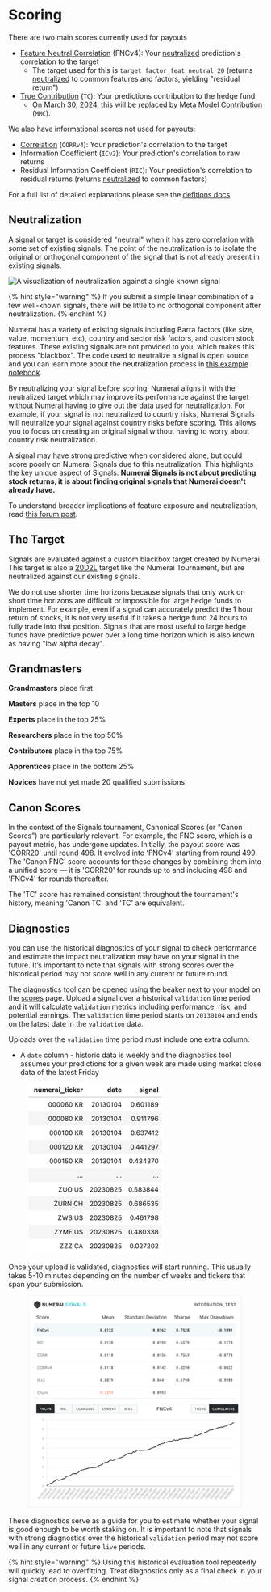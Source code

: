 # Scoring

There are two main scores currently used for payouts

* [Feature Neutral Correlation](../../numerai-tournament/scoring/feature-neutral-correlation.md) (FNCv4): Your [neutralized](./#neutralization) prediction's correlation to the target
  * The target used for this is `target_factor_feat_neutral_20` (returns [neutralized](./#neutralization) to common features and factors, yielding "residual return")
* [True Contribution](../../numerai-tournament/scoring/true-contribution-tc.md) (`TC`): Your predictions contribution to the hedge fund
  * On March 30, 2024, this will be replaced by [Meta Model Contribution](../../numerai-tournament/scoring/meta-model-contribution-mmc.md) (`MMC`).

We also have informational scores not used for payouts:

* [Correlation](https://docs.numer.ai/tournament/correlation-corr) (`CORRv4`): Your prediction's correlation to the target
* Information Coefficient (`ICv2`): Your prediction's correlation to raw returns
* Residual Information Coefficient (`RIC`): Your prediction's correlation to residual returns (returns [neutralized](./#neutralization) to common factors)

For a full list of detailed explanations please see the [defitions docs](definitions.md).

## Neutralization

A signal or target is considered "neutral" when it has zero correlation with some set of existing signals. The point of the neutralization is to isolate the original or orthogonal component of the signal that is not already present in existing signals.

![A visualization of neutralization against a single known signal](<../../.gitbook/assets/image (53) (1).png>)

{% hint style="warning" %}
If you submit a simple linear combination of a few well-known signals, there will be little to no orthogonal component after neutralization.
{% endhint %}

Numerai has a variety of existing signals including Barra factors (like size, value, momentum, etc), country and sector risk factors, and custom stock features. These existing signals are not provided to you, which makes this process "blackbox". The code used to neutralize a signal is open source and you can learn more about the neutralization process in [this example notebook](https://numer.ai/tutorial/feature-neutralization).

By neutralizing your signal before scoring, Numerai aligns it with the neutralized target which may improve its performance against the target without Numerai having to give out the data used for neutralization. For example, if your signal is not neutralized to country risks, Numerai Signals will neutralize your signal against country risks before scoring. This allows you to focus on creating an original signal without having to worry about country risk neutralization.

A signal may have strong predictive when considered alone, but could score poorly on Numerai Signals due to this neutralization. This highlights the key unique aspect of Signals: **Numerai Signals is not about predicting stock returns, it is about finding original signals that Numerai doesn't already have.**

To understand broader implications of feature exposure and neutralization, read [this forum post](https://forum.numer.ai/t/model-diagnostics-feature-exposure/899).

## The Target

Signals are evaluated against a custom blackbox target created by Numerai. This target is also a [20D2L](../../numerai-tournament/scoring/#live-scoring) target like the Numerai Tournament, but are neutralized against our existing signals.

We do not use shorter time horizons because signals that only work on short time horizons are difficult or impossible for large hedge funds to implement. For example, even if a signal can accurately predict the 1 hour return of stocks, it is not very useful if it takes a hedge fund 24 hours to fully trade into that position. Signals that are most useful to large hedge funds have predictive power over a long time horizon which is also known as having "low alpha decay".

## Grandmasters

**Grandmasters** place first

**Masters** place in the top 10

**Experts** place in the top 25%

**Researchers** place in the top 50%

**Contributors** place in the top 75%

**Apprentices** place in the bottom 25%

**Novices** have not yet made 20 qualified submissions

## Canon Scores

In the context of the Signals tournament, Canonical Scores (or “Canon Scores”) are particularly relevant. For example, the FNC score, which is a payout metric, has undergone updates. Initially, the payout score was 'CORR20' until round 498. It evolved into 'FNCv4' starting from round 499. The 'Canon FNC' score accounts for these changes by combining them into a unified score — it is 'CORR20' for rounds up to and including 498 and 'FNCv4' for rounds thereafter.

The 'TC' score has remained consistent throughout the tournament's history, meaning 'Canon TC' and 'TC' are equivalent.

## Diagnostics

you can use the historical diagnostics of your signal to check performance and estimate the impact neutralization may have on your signal in the future. It’s important to note that signals with strong scores over the historical period may not score well in any current or future round.

The diagnostics tool can be opened using the beaker next to your model on the [scores](https://signals.numer.ai/scores) page. Upload a signal over a historical `validation` time period and it will calculate `validation` metrics including performance, risk, and potential earnings. The `validation` time period starts on `20130104` and ends on the latest date in the `validation` data.

Uploads over the `validation` time period must include one extra column:

* A `date` column - historic data is weekly and the diagnostics tool assumes your predictions for a given week are made using market close data of the latest Friday

<figure><img src="../../.gitbook/assets/signals_validation_example_preds.png" alt="" width="266"><figcaption></figcaption></figure>

Once your upload is validated, diagnostics will start running. This usually takes 5-10 minutes depending on the number of weeks and tickers that span your submission.

<figure><img src="../../.gitbook/assets/Screenshot 2023-08-18 at 1.53.00 PM.png" alt="" width="563"><figcaption></figcaption></figure>

These diagnostics serve as a guide for you to estimate whether your signal is good enough to be worth staking on. It is important to note that signals with strong diagnostics over the historical `validation` period may not score well in any current or future `live` periods.

{% hint style="warning" %}
Using this historical evaluation tool repeatedly will quickly lead to overfitting. Treat diagnostics only as a final check in your signal creation process.
{% endhint %}
